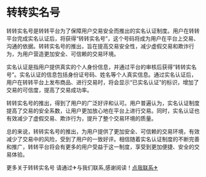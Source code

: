 # 转转实名号

转转实名号是转转平台为了保障用户交易安全而推出的实名认证制度。用户在转转平台完成实名认证后，将获得“转转实名号”，这个号码将成为用户在平台上交易、沟通的依据。转转实名号的推出，旨在提高交易安全性，减少虚假交易和欺诈行为，为用户营造更加安全、可信赖的交易环境。

实名认证是指用户提供真实的个人身份信息，并通过平台的审核后获得“转转实名号”。实名认证的信息包括身份证号码、姓名等个人真实信息。通过实名认证后，用户在转转平台上发布商品、进行交易时，将会显示“已实名认证”的标识，增加了交易的可信度，提高了交易成功率。

转转实名号的推出，得到了用户的广泛好评和认可。用户普遍认为，实名认证制度提高了交易的安全系数，让用户更加放心地在平台上进行交易。同时，实名认证也有效减少了虚假交易、欺诈行为，提升了整个交易环境的质量。

总的来说，转转实名号的推出，为用户提供了更加安全、可信赖的交易环境，有效减少了交易中的风险，受到了用户的一致好评。相信随着实名认证制度的不断完善和推广，转转平台将会有更多的用户受益于这一制度，享受到更加便捷、安全的交易体验。

更多关于转转实名号 请通过✈与我们联系,感谢阅读！[点我联系✈](https://qa.G208.com)